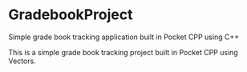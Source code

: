 # GradebookProject
Simple grade book tracking application built in Pocket CPP using C++

This is a simple grade book tracking project built in Pocket CPP using Vectors.
